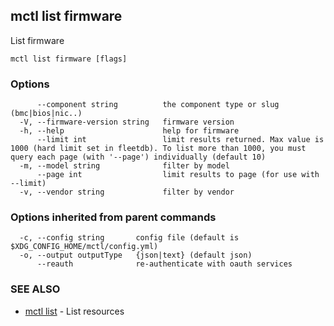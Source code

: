 [Auto generated by spf13/cobra]: <>

## mctl list firmware

List firmware

```
mctl list firmware [flags]
```

### Options

```
      --component string          the component type or slug (bmc|bios|nic..)
  -V, --firmware-version string   firmware version
  -h, --help                      help for firmware
      --limit int                 limit results returned. Max value is 1000 (hard limit set in fleetdb). To list more than 1000, you must query each page (with '--page') individually (default 10)
  -m, --model string              filter by model
      --page int                  limit results to page (for use with --limit)
  -v, --vendor string             filter by vendor
```

### Options inherited from parent commands

```
  -c, --config string       config file (default is $XDG_CONFIG_HOME/mctl/config.yml)
  -o, --output outputType   {json|text} (default json)
      --reauth              re-authenticate with oauth services
```

### SEE ALSO

* [mctl list](mctl_list.md)	 - List resources

